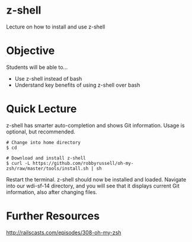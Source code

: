 # z-shell
Lecture on how to install and use z-shell

# Objective
Students will be able to...

- Use z-shell instead of bash
- Understand key benefits of using z-shell over bash

# Quick Lecture
z-shell has smarter auto-completion and shows Git information. Usage is optional, but recommended.

```shell
# Change into home directory
$ cd

# Download and install z-shell
$ curl -L https://github.com/robbyrussell/oh-my-zsh/raw/master/tools/install.sh | sh
```

Restart the terminal. z-shell should now be installed and loaded. Navigate into our wdi-sf-14 directory, and you will see that it displays current Git information, also after changing files.

# Further Resources
http://railscasts.com/episodes/308-oh-my-zsh
